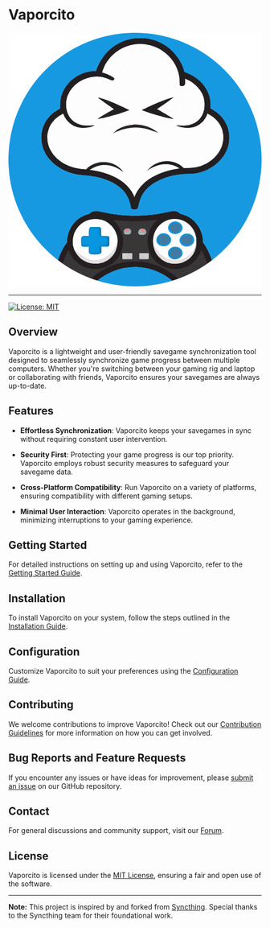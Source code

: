 # Vaporcito

![Vaporcito Logo](img/vaporcito-logo.png)

---

[![License: MIT](https://img.shields.io/badge/License-MIT-yellow.svg)](https://opensource.org/licenses/MIT)



## Overview

Vaporcito is a lightweight and user-friendly savegame synchronization tool designed to seamlessly synchronize game progress between multiple computers. Whether you're switching between your gaming rig and laptop or collaborating with friends, Vaporcito ensures your savegames are always up-to-date.

## Features

- **Effortless Synchronization**: Vaporcito keeps your savegames in sync without requiring constant user intervention.
  
- **Security First**: Protecting your game progress is our top priority. Vaporcito employs robust security measures to safeguard your savegame data.

- **Cross-Platform Compatibility**: Run Vaporcito on a variety of platforms, ensuring compatibility with different gaming setups.

- **Minimal User Interaction**: Vaporcito operates in the background, minimizing interruptions to your gaming experience.

## Getting Started

For detailed instructions on setting up and using Vaporcito, refer to the [Getting Started Guide](link-to-your-getting-started-guide).

## Installation

To install Vaporcito on your system, follow the steps outlined in the [Installation Guide](link-to-your-installation-guide).

## Configuration

Customize Vaporcito to suit your preferences using the [Configuration Guide](link-to-your-configuration-guide).

## Contributing

We welcome contributions to improve Vaporcito! Check out our [Contribution Guidelines](link-to-your-contribution-guidelines) for more information on how you can get involved.

## Bug Reports and Feature Requests

If you encounter any issues or have ideas for improvement, please [submit an issue](link-to-your-issue-tracker) on our GitHub repository.

## Contact

For general discussions and community support, visit our [Forum](link-to-your-forum).

## License

Vaporcito is licensed under the [MIT License](LICENSE), ensuring a fair and open use of the software.

---

**Note:** This project is inspired by and forked from [Syncthing](https://syncthing.net/). Special thanks to the Syncthing team for their foundational work.

